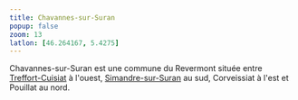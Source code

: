 ```yaml
---
title: Chavannes-sur-Suran
popup: false
zoom: 13
latlon: [46.264167, 5.4275]
---
```


Chavannes-sur-Suran est une commune du Revermont située entre
[Treffort-Cuisiat](/tags/treffort-cuisiat/) à l'ouest,
[Simandre-sur-Suran](/tags/simandre-sur-suran/) au
sud, Corveissiat à l'est et Pouillat au nord.
